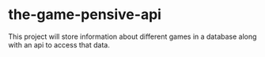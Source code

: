 # the-game-pensive-api
This project will store information about different games in a database along with an api to access that data.
